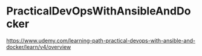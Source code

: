 # PracticalDevOpsWithAnsibleAndDocker
https://www.udemy.com/learning-path-practical-devops-with-ansible-and-docker/learn/v4/overview
